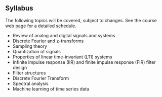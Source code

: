 ## Syllabus

The following topics will be covered, subject to changes. See the course web page for a detailed schedule.

* Review of analog and digital signals and systems
* Discrete Fourier and z-transforms
* Sampling theory
* Quantization of signals
* Properties of linear time-invariant (LTI) systems
* Infinite impulse response (IIR) and finite impulse response (FIR) filter design
* Filter structures
* Discrete Fourier Transform
* Spectral analysis
* Machine learning of time series data
